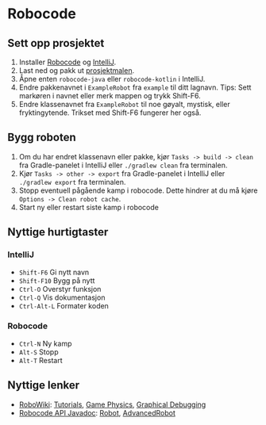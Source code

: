 # Robocode

## Sett opp prosjektet

1. Installer [Robocode](https://sourceforge.net/projects/robocode/files/latest/download) og [IntelliJ](https://www.jetbrains.com/idea/download/).
1. Last ned og pakk ut [prosjektmalen](https://github.com/netcompanyno/robocode-templates/archive/master.zip).
1. Åpne enten `robocode-java` eller `robocode-kotlin` i IntelliJ.
1. Endre pakkenavnet i `ExampleRobot` fra `example` til ditt lagnavn. Tips: Sett markøren i navnet eller merk mappen og trykk Shift-F6.
1. Endre klassenavnet fra `ExampleRobot` til noe gøyalt, mystisk, eller fryktingytende. Trikset med Shift-F6 fungerer her også.

## Bygg roboten

1. Om du har endret klassenavn eller pakke, kjør `Tasks -> build -> clean` fra Gradle-panelet i IntelliJ eller `./gradlew clean` fra terminalen.
1. Kjør `Tasks -> other -> export` fra Gradle-panelet i IntelliJ eller `./gradlew export` fra terminalen.
1. Stopp eventuell pågående kamp i robocode. Dette hindrer at du må kjøre `Options -> Clean robot cache`.
1. Start ny eller restart siste kamp i robocode

## Nyttige hurtigtaster

### IntelliJ
* `Shift-F6` Gi nytt navn
* `Shift-F10` Bygg på nytt
* `Ctrl-O` Overstyr funksjon
* `Ctrl-Q` Vis dokumentasjon
* `Ctrl-Alt-L` Formater koden

### Robocode
* `Ctrl-N` Ny kamp
* `Alt-S` Stopp
* `Alt-T` Restart

## Nyttige lenker
* [RoboWiki](http://robowiki.net/): [Tutorials](http://robowiki.net/wiki/Tutorials), [Game Physics](http://robowiki.net/wiki/Robocode/Game_Physics), [Graphical Debugging](http://robowiki.net/wiki/Robocode/Graphical_Debugging)
* [Robocode API Javadoc](http://robocode.sourceforge.net/docs/robocode/): [Robot](http://robocode.sourceforge.net/docs/robocode/robocode/Robot.html), [AdvancedRobot](http://robocode.sourceforge.net/docs/robocode/robocode/AdvancedRobot.html)
